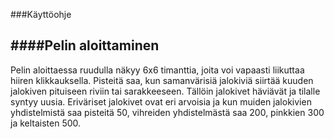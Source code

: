 ###Käyttöohje


####Pelin aloittaminen
---
Pelin aloittaessa ruudulla näkyy 6x6 timanttia, joita voi vapaasti liikuttaa hiiren klikkauksella.
Pisteitä saa, kun samanvärisiä jalokiviä siirtää kuuden jalokiven pituiseen riviin tai sarakkeeseen. 
Tällöin jalokivet häviävät ja tilalle syntyy uusia. Eriväriset jalokivet ovat eri arvoisia ja kun muiden jalokivien yhdistelmistä saa pisteitä 50, vihreiden yhdistelmästä saa 200, pinkkien 300 ja keltaisten 500.

